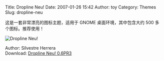 Title: Dropline Neu!
Date: 2007-01-26 15:42
Author: toy
Category: Themes
Slug: dropline-neu

这是一套非常漂亮的图标主题，适用于 GNOME 桌面环境，其中包含大约 500
多个图标。推荐使用！

![Dropline Neu!](http://i.linuxtoy.org/i/2007/01/dlg_neu.png)

Author: Silvestre Herrera  
Download: [Dropline Neu! 0.6PR3](http://www.silvestre.com.ar/?p=56)

